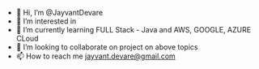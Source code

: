 - 👋 Hi, I’m @JayvantDevare
- 👀 I’m interested in 
- 🌱 I’m currently learning FULL Stack - Java and AWS, GOOGLE, AZURE CLoud
- 💞️ I’m looking to collaborate on project on above topics
- 📫 How to reach me jayvant.devare@gmail.com

<!---
JayvantDevare/JayvantDevare is a ✨ special ✨ repository because its `README.md` (this file) appears on your GitHub profile.
You can click the Preview link to take a look at your changes.
--->
